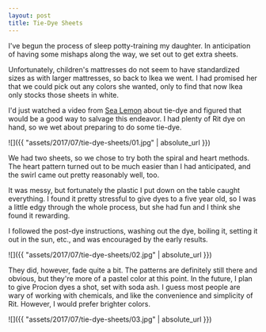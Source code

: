 ```yaml
---
layout: post
title: Tie-Dye Sheets
---
```

I've begun the process of sleep potty-training my daughter. In anticipation of
having some mishaps along the way, we set out to get extra sheets.

Unfortunately, children's mattresses do not seem to have standardized sizes as
with larger mattresses, so back to Ikea we went. I had promised her that we
could pick out any colors she wanted, only to find that now Ikea only stocks
those sheets in white.

I'd just watched a video from [Sea Lemon](https://www.youtube.com/watch?v=9tZPmzxIL4w)
about tie-dye and figured that would be a good way to salvage this endeavor. I
had plenty of Rit dye on hand, so we wet about preparing to do some tie-dye.

![]({{ "assets/2017/07/tie-dye-sheets/01.jpg" | absolute_url }})

We had two sheets, so we chose to try both the spiral and heart methods. The
heart pattern turned out to be much easier than I had anticipated, and the swirl
came out pretty reasonably well, too.

It was messy, but fortunately the plastic I put down on the table caught
everything. I found it pretty stressful to give dyes to a five year old, so I
was a little edgy through the whole process, but she had fun and I think she
found it rewarding.

I followed the post-dye instructions, washing out the dye, boiling it, setting
it out in the sun, etc., and was encouraged by the early results.

![]({{ "assets/2017/07/tie-dye-sheets/02.jpg" | absolute_url }})

They did, however, fade quite a bit. The patterns are definitely still there and
obvious, but they're more of a pastel color at this point. In the future, I plan
to give Procion dyes a shot, set with soda ash. I guess most people are wary of
working with chemicals, and like the convenience and simplicity of Rit. However,
I would prefer brighter colors.

![]({{ "assets/2017/07/tie-dye-sheets/03.jpg" | absolute_url }})
